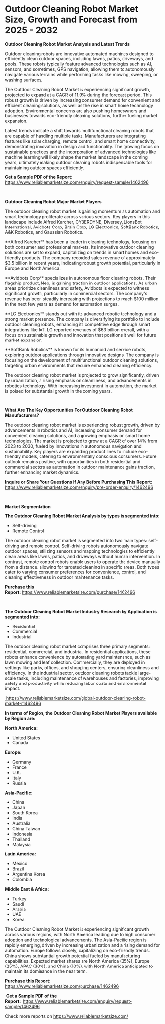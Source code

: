 <p><h1>Outdoor Cleaning Robot Market Size, Growth and Forecast from 2025 - 2032</h1></p><p><strong>Outdoor Cleaning Robot Market Analysis and Latest Trends</strong></p>
<p><p>Outdoor cleaning robots are innovative automated machines designed to efficiently clean outdoor spaces, including lawns, patios, driveways, and pools. These robots typically feature advanced technologies such as AI, sensors, and sometimes, GPS navigation, allowing them to autonomously navigate various terrains while performing tasks like mowing, sweeping, or washing surfaces.</p><p>The Outdoor Cleaning Robot Market is experiencing significant growth, projected to expand at a CAGR of 11.9% during the forecast period. This robust growth is driven by increasing consumer demand for convenient and efficient cleaning solutions, as well as the rise in smart home technology adoption. Environmental concerns are also pushing homeowners and businesses towards eco-friendly cleaning solutions, further fueling market expansion.</p><p>Latest trends indicate a shift towards multifunctional cleaning robots that are capable of handling multiple tasks. Manufacturers are integrating features like solar charging, remote control, and smart home connectivity, demonstrating innovation in design and functionality. The growing focus on sustainable practices and the incorporation of advanced technologies like machine learning will likely shape the market landscape in the coming years, ultimately making outdoor cleaning robots indispensable tools for maintaining outdoor spaces efficiently.</p></p>
<p><strong>Get a Sample PDF of the Report:&nbsp;</strong> <a href="https://www.reliablemarketsize.com/enquiry/request-sample/1462496?utm_campaign=2295&utm_medium=2&utm_source=Github&utm_content=ia&utm_term=18022025&utm_id=outdoor-cleaning-robot">https://www.reliablemarketsize.com/enquiry/request-sample/1462496</a></p>
<p>&nbsp;</p>
<p><strong>Outdoor Cleaning Robot Major Market Players</strong></p>
<p><p>The outdoor cleaning robot market is gaining momentum as automation and smart technology proliferate across various sectors. Key players in this landscape include Alfred Karcher, CYBERDYNE, Diversey, LionsBot International, Avidbots Corp, Brain Corp, LG Electronics, SoftBank Robotics, A&K Robotics, and Gaussian Robotics.</p><p>**Alfred Karcher** has been a leader in cleaning technology, focusing on both consumer and professional markets. Its innovative outdoor cleaning solutions are set to expand, capitalizing on trends in smart homes and eco-friendly products. The company recorded sales revenue of approximately $3.5 billion in recent years, indicating robust growth potential, particularly in Europe and North America.</p><p>**Avidbots Corp** specializes in autonomous floor cleaning robots. Their flagship product, Neo, is gaining traction in outdoor applications. As urban areas prioritize cleanliness and safety, Avidbots is expected to witness significant growth, particularly in commercial sectors. The company's revenue has been steadily increasing with projections to reach $100 million in the next few years as demand for automation surges.</p><p>**LG Electronics** stands out with its advanced robotic technology and a strong market presence. The company is diversifying its portfolio to include outdoor cleaning robots, enhancing its competitive edge through smart integrations like IoT. LG reported revenues of $63 billion overall, with a focus on sustainable growth and innovation that positions it well for future market expansion.</p><p>**SoftBank Robotics** is known for its humanoid and service robots, exploring outdoor applications through innovative designs. The company is focusing on the development of multifunctional outdoor cleaning solutions, targeting urban environments that require enhanced cleaning efficiency. </p><p>The outdoor cleaning robot market is projected to grow significantly, driven by urbanization, a rising emphasis on cleanliness, and advancements in robotics technology. With increasing investment in automation, the market is poised for substantial growth in the coming years.</p></p>
<p>&nbsp;</p>
<p><strong>What Are The Key Opportunities For Outdoor Cleaning Robot Manufacturers?</strong></p>
<p><p>The outdoor cleaning robot market is experiencing robust growth, driven by advancements in robotics and AI, increasing consumer demand for convenient cleaning solutions, and a growing emphasis on smart home technologies. The market is projected to grow at a CAGR of over 14% from 2023 to 2030, fueled by innovations in autonomous navigation and sustainability. Key players are expanding product lines to include eco-friendly models, catering to environmentally conscious consumers. Future outlook remains positive, with opportunities in both residential and commercial sectors as automation in outdoor maintenance gains traction, further enhancing market dynamics.</p></p>
<p><strong>Inquire or Share Your Questions If Any Before Purchasing This Report:</strong> <a href="https://www.reliablemarketsize.com/enquiry/pre-order-enquiry/1462496?utm_campaign=2295&utm_medium=2&utm_source=Github&utm_content=ia&utm_term=18022025&utm_id=outdoor-cleaning-robot">https://www.reliablemarketsize.com/enquiry/pre-order-enquiry/1462496</a></p>
<p>&nbsp;</p>
<p><strong>Market Segmentation</strong></p>
<p><strong>The Outdoor Cleaning Robot Market Analysis by types is segmented into:</strong></p>
<p><ul><li>Self-driving</li><li>Remote Control</li></ul></p>
<p><p>The outdoor cleaning robot market is segmented into two main types: self-driving and remote control. Self-driving robots autonomously navigate outdoor spaces, utilizing sensors and mapping technologies to efficiently clean areas like lawns, patios, and driveways without human intervention. In contrast, remote control robots enable users to operate the device manually from a distance, allowing for targeted cleaning in specific areas. Both types cater to varying consumer preferences for convenience, control, and cleaning effectiveness in outdoor maintenance tasks.</p></p>
<p><strong>Purchase this Report:&nbsp;</strong><a href="https://www.reliablemarketsize.com/purchase/1462496?utm_campaign=2295&utm_medium=2&utm_source=Github&utm_content=ia&utm_term=18022025&utm_id=outdoor-cleaning-robot">https://www.reliablemarketsize.com/purchase/1462496</a></p>
<p>&nbsp;</p>
<p><strong>The Outdoor Cleaning Robot Market Industry Research by Application is segmented into:</strong></p>
<p><ul><li>Residential</li><li>Commercial</li><li>Industrial</li></ul></p>
<p><p>The outdoor cleaning robot market comprises three primary segments: residential, commercial, and industrial. In residential applications, these robots enhance convenience by automating yard maintenance, such as lawn mowing and leaf collection. Commercially, they are deployed in settings like parks, offices, and shopping centers, ensuring cleanliness and efficiency. In the industrial sector, outdoor cleaning robots tackle large-scale tasks, including maintenance of warehouses and factories, improving safety and productivity while reducing labor costs and environmental impact.</p></p>
<p><a href="https://www.reliablemarketsize.com/global-outdoor-cleaning-robot-market-r1462496?utm_campaign=2295&utm_medium=2&utm_source=Github&utm_content=ia&utm_term=18022025&utm_id=outdoor-cleaning-robot">&nbsp;https://www.reliablemarketsize.com/global-outdoor-cleaning-robot-market-r1462496</a></p>
<p><strong>In terms of Region, the Outdoor Cleaning Robot Market Players available by Region are:</strong></p>
<p>
    <p> <strong> North America: </strong>
        <ul>
            <li>United States</li>
            <li>Canada</li>
        </ul>
        </p> 
    <p> <strong> Europe: </strong>
        <ul>
            <li>Germany</li>
            <li>France</li>
            <li>U.K.</li>
            <li>Italy</li>
            <li>Russia</li>
        </ul>
        </p> 
    <p> <strong> Asia-Pacific: </strong>
        <ul>
            <li>China</li>
            <li>Japan</li>
            <li>South Korea</li>
            <li>India</li>
            <li>Australia</li>
            <li>China Taiwan</li>
            <li>Indonesia</li>
            <li>Thailand</li>
            <li>Malaysia</li>
        </ul>
        </p> 
    <p> <strong> Latin America: </strong>
        <ul>
            <li>Mexico</li>
            <li>Brazil</li>
            <li>Argentina Korea</li>
            <li>Colombia</li>
        </ul>
        </p> 
    <p> <strong> Middle East & Africa: </strong>
        <ul>
            <li>Turkey</li>
            <li>Saudi</li>
            <li>Arabia</li>
            <li>UAE</li>
            <li>Korea</li>
        </ul>
    </p>
    </p>
<p><p>The Outdoor Cleaning Robot Market is experiencing significant growth across various regions, with North America leading due to high consumer adoption and technological advancements. The Asia-Pacific region is rapidly emerging, driven by increasing urbanization and a rising demand for automation. Europe follows closely, capitalizing on eco-friendly trends. China shows substantial growth potential fueled by manufacturing capabilities. Expected market shares are North America (35%), Europe (25%), APAC (30%), and China (10%), with North America anticipated to maintain its dominance in the near term.</p></p>
<p><strong>Purchase this Report: </strong><a href="https://www.reliablemarketsize.com/purchase/1462496?utm_campaign=2295&utm_medium=2&utm_source=Github&utm_content=ia&utm_term=18022025&utm_id=outdoor-cleaning-robot">https://www.reliablemarketsize.com/purchase/1462496</a></p>
<p>&nbsp;<strong>Get a Sample PDF of the Report:&nbsp;&nbsp;</strong><a href="https://www.reliablemarketsize.com/enquiry/request-sample/1462496?utm_campaign=2295&utm_medium=2&utm_source=Github&utm_content=ia&utm_term=18022025&utm_id=outdoor-cleaning-robot">https://www.reliablemarketsize.com/enquiry/request-sample/1462496</a></p>
<p><strong></strong></p>
<p>Check more reports on <a href="https://www.reliablemarketsize.com/?utm_campaign=2295&utm_medium=2&utm_source=Github&utm_content=ia&utm_term=18022025&utm_id=outdoor-cleaning-robot">https://www.reliablemarketsize.com/</a></p>